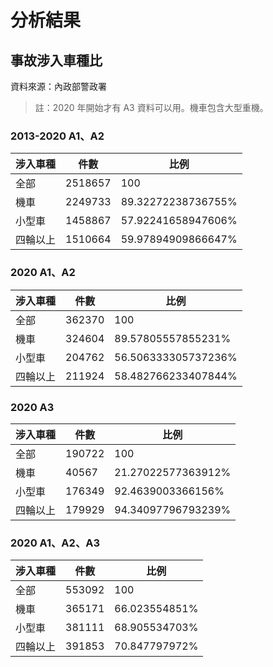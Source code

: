 # 分析結果

## 事故涉入車種比

資料來源：內政部警政署
> 註：2020 年開始才有 A3 資料可以用。機車包含大型重機。

### 2013-2020 A1、A2

涉入車種 | 件數 | 比例
--- | --- | ---
全部 | 2518657 | 100
機車 | 2249733 | 89.32272238736755%
小型車 | 1458867 | 57.92241658947606%
四輪以上 | 1510664 | 59.97894909866647%

### 2020 A1、A2

涉入車種 | 件數 | 比例
--- | --- | ---
全部 | 362370 | 100
機車 | 324604 | 89.57805557855231%
小型車 | 204762 | 56.506333305737236%
四輪以上 | 211924 | 58.482766233407844%

### 2020 A3

涉入車種 | 件數 | 比例
--- | --- | ---
全部 | 190722 | 100
機車 | 40567 | 21.27022577363912%
小型車 | 176349 | 92.4639003366156%
四輪以上 | 179929 | 94.34097796793239%

### 2020 A1、A2、A3

涉入車種 | 件數 | 比例
--- | --- | ---
全部 | 553092 | 100
機車 | 365171 | 66.023554851%
小型車 | 381111 | 68.905534703%
四輪以上 | 391853 | 70.847797972%
